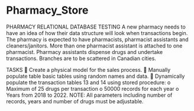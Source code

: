 # Pharmacy_Store
PHARMACY RELATIONAL DATABASE TESTING
A new pharmacy needs to have an idea of how their data structure will look when transactions begin. 
The pharmacy is expected to have pharmacists, pharmacist assistants and cleaners/janitors. More than 
one pharmacist assistant is attached to one pharmacist. Pharmacy assistants dispense drugs and 
undertake transactions. Branches are to be scattered in Canadian cities.

TASKS
 Create a physical model for the sales process. 
 Manually populate table basic tables using random names and data.
 Dynamically populate the transaction tables 13 and 14 using stored procedure: 
o Maximum of 25 drugs per transaction
o 50000 records for each year
o Years from 2018 to 2022.
NOTE: All parameters including number of records, years and number of drugs must be 
adjustable. 
